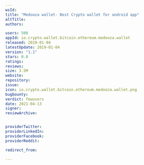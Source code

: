 ```yaml
---
wsId: 
title: "Medooza wallet- Best Crypto wallet for android app"
altTitle: 
authors:

users: 500
appId: io.crypto.wallet.bitcoin.ethereum.medooza.wallet
released: 2019-01-04
latestUpdate: 2019-01-04
version: "1.1"
stars: 0.0
ratings: 
reviews: 
size: 3.5M
website: 
repository: 
issue: 
icon: io.crypto.wallet.bitcoin.ethereum.medooza.wallet.png
bugbounty: 
verdict: fewusers
date: 2021-04-13
signer: 
reviewArchive:


providerTwitter: 
providerLinkedIn: 
providerFacebook: 
providerReddit: 

redirect_from:

---
```



